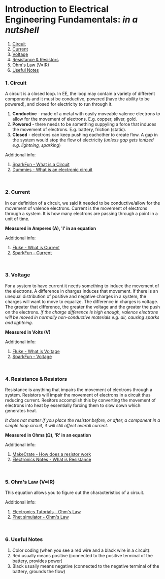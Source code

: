 # Introduction to Electrical Engineering Fundamentals: *in a nutshell*

1. [Circuit](https://github.com/practicaltech/TechFest/blob/master/2021/gathering_2/ee_fundamentals.md#1-circuit)
2. [Current](https://github.com/practicaltech/TechFest/blob/master/2021/gathering_2/ee_fundamentals.md#2-current)
3. [Voltage](https://github.com/practicaltech/TechFest/blob/master/2021/gathering_2/ee_fundamentals.md#3-voltage)
4. [Resistance & Resistors](https://github.com/practicaltech/TechFest/blob/master/2021/gathering_2/ee_fundamentals.md#4-resistance--resistors)
5. [Ohm's Law (V=IR)](https://github.com/practicaltech/TechFest/blob/master/2021/gathering_2/ee_fundamentals.md#5-ohms-law-vir)
6. [Useful Notes]()


### 1. Circuit

A circuit is a closed loop. In EE, the loop may contain a variety of different components and it must be conductive, powered (have the ability to be powered), and closed for electricity to run through it.
1. **Conductive** - made of a metal with easily moveable valence electrons to allow for the movement of electrons. E.g. copper, silver, gold.
2. **Powered** - there needs to be something suppyling a force that induces the movement of electrons. E.g. battery, friction (static).
3. **Closed** - electrons can keep pushing eachother to create flow. A gap in the system would stop the flow of electricity (*unless gap gets ionized e.g. lightning, sparking*)

Additional info:
1. [SparkFun - What is a Circuit](https://learn.sparkfun.com/tutorials/what-is-a-circuit/all)
2. [Dummies - What is an electronic circuit](https://www.dummies.com/programming/electronics/components/what-is-an-electronic-circuit/)

<br>

### 2. Current

In our definition of a circuit, we said it needed to be conductive/allow for the movement of valence electrons. Current is the movement of electrons through a system. It is how many electrons are passing through a point in a unit of time.

**Measured in Amperes (A), 'I' in an equation**

Additional info:
1. [Fluke - What is Current](https://www.fluke.com/en-us/learn/blog/electrical/what-is-current)
2. [SparkFun - Current](https://learn.sparkfun.com/tutorials/voltage-current-resistance-and-ohms-law/all#current)

<br>

### 3. Voltage

For a system to have current it needs something to induce the movement of the electrons. A difference in charges induces that movement. If there is an unequal distribution of positive and negative charges in a system, the charges will want to move to equalize. The difference in charges is voltage. The greater that difference, the greater the voltage and the greater the push on the electrons. *If the charge difference is high enough, valence electrons will be moved in normally non-conductive materials e.g. air, causing sparks and lightning.*

**Measured in Volts (V)**

Additional info:
1. [Fluke - What is Voltage](https://www.fluke.com/en-us/learn/blog/electrical/what-is-voltage)
2. [SparkFun - Voltage](https://learn.sparkfun.com/tutorials/voltage-current-resistance-and-ohms-law/all#voltage)

<br>

### 4. Resistance & Resistors

Resistance is anything that impairs the movement of electrons through a system. Resistors will impair the movement of electrons in a circuit thus reducing current. Resitors accomplish this by converting the movement of electrons into heat by essentially forcing them to slow down which generates heat. 

*It does not matter if you place the resistor before, or after, a component in a simple loop circuit, it will still affect overall current.*

**Measured in Ohms (Ω), 'R' in an equation**

Additional info:
1. [MakeCrate - How does a resistor work](https://www.makecrate.club/how-does-a-resistor-work/71178/)
2. [Electronics Notes - What is Resistance](https://www.electronics-notes.com/articles/basic_concepts/resistance/what-is-resistance.php)

<br>

### 5. Ohm's Law (V=IR)

This equation allows you to figure out the characteristics of a circuit.

Additional info:
1. [Electronics Tutorials - Ohm's Law](https://www.electronics-tutorials.ws/dccircuits/dcp_2.html)
2. [Phet simulator - Ohm's Law](https://phet.colorado.edu/sims/html/ohms-law/latest/ohms-law_en.html)

<br>

### 6. Useful Notes

1. Color coding (when you see a red wire and a black wire in a circuit): 
  1. Red usually means positive (connected to the positive terminal of the battery, provides power)
  2. Black usually means negative (connected to the negative terminal of the battery, grounds the flow)
